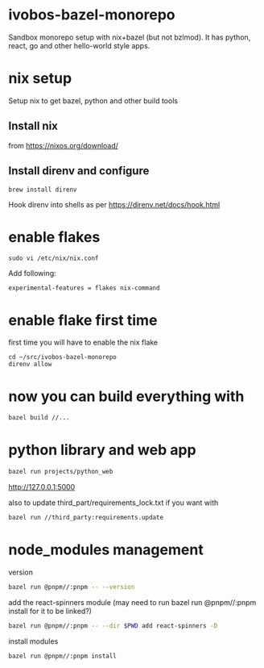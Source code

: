# ivobos-bazel-monorepo
Sandbox monorepo setup with nix+bazel (but not bzlmod). 
It has python, react, go and other hello-world style apps.

# nix setup
Setup nix to get bazel, python and other build tools

## Install nix 
from https://nixos.org/download/

## Install direnv and configure
```
brew install direnv
```
Hook direnv into shells as per https://direnv.net/docs/hook.html

# enable flakes
```
sudo vi /etc/nix/nix.conf
```
Add following:
```
experimental-features = flakes nix-command
```

# enable flake first time 
first time you will have to enable the nix flake
```
cd ~/src/ivobos-bazel-monorepo
direnv allow
```

# now you can build everything with
```bash
bazel build //...
```

# python library and web app
```bash
bazel run projects/python_web
```
http://127.0.0.1:5000

also to update third_part/requirements_lock.txt if you want with
```bash
bazel run //third_party:requirements.update
```

# node_modules management
version
```bash
bazel run @pnpm//:pnpm -- --version
```
add the react-spinners module (may need to run bazel run @pnpm//:pnpm install for it to be linked?)
```bash
bazel run @pnpm//:pnpm -- --dir $PWD add react-spinners -D
```
install modules
```bash
bazel run @pnpm//:pnpm install
```
